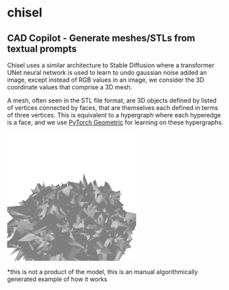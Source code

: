 # chisel

## CAD Copilot - Generate meshes/STLs from textual prompts

Chisel uses a similar architecture to Stable Diffusion where a transformer UNet neural network is used to learn to undo gaussian noise added an image, except instead of RGB values in an image, we consider the 3D coordinate values that comprise a 3D mesh.

A mesh, often seen in the STL file format, are 3D objects defined by listed of vertices connected by faces, that are themselves each defined in terms of three vertices. This is equivalent to a hypergraph where each hyperedge is a face, and we use [PyTorch Geometric](https://github.com/pyg-team/pytorch_geometric) for learning on these hypergraphs.

<img src="https://raw.githubusercontent.com/spencerhhubert/chisel/main/assets/undo_noise.gif" width=300 alt="Undoing the noise on a 3D mesh">

*this is not a product of the model, this is an manual algorithmically generated example of how it works